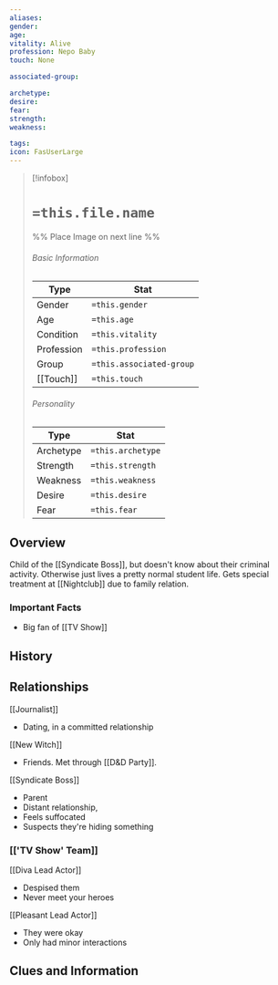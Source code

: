 ```yaml
---
aliases: 
gender: 
age: 
vitality: Alive
profession: Nepo Baby
touch: None

associated-group: 

archetype:
desire:
fear:
strength:
weakness:

tags:
icon: FasUserLarge
---
```


> [!infobox]
> # `=this.file.name`
> %% Place Image on next line %%
> ###### Basic Information
> Type |  Stat |
> ---|---|
> Gender | `=this.gender` |
> Age | `=this.age` |
> Condition | `=this.vitality` |
> Profession | `=this.profession` |
> Group | `=this.associated-group` |
> [[Touch]] | `=this.touch` |
> ###### Personality
> Type |  Stat |
> ---|---|
> Archetype | `=this.archetype` |
> Strength | `=this.strength` |
> Weakness | `=this.weakness` |
> Desire | `=this.desire` |
> Fear | `=this.fear` |
## Overview
Child of the [[Syndicate Boss]], but doesn't know about their criminal activity. Otherwise just lives a pretty normal student life. Gets special treatment at [[Nightclub]] due to family relation.

### Important Facts
- Big fan of [[TV Show]]

## History

## Relationships
[[Journalist]]
- Dating, in a committed relationship

[[New Witch]]
- Friends. Met through [[D&D Party]].

[[Syndicate Boss]]
- Parent
- Distant relationship, 
- Feels suffocated
- Suspects they're hiding something

### [['TV Show' Team]]
[[Diva Lead Actor]]
- Despised them
- Never meet your heroes

[[Pleasant Lead Actor]]
- They were okay
- Only had minor interactions


## Clues and Information
